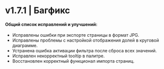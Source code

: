 # v1.7.1 | Багфикс

#### **Общий список исправлений и улучшений:**

- Исправлены ошибки при экспорте страницы в формат JPG.
- Исправлены проблемы с настройкой отображения долей в круговой диаграмме.
- Устранена ошибка активации фильтра после сброса всех значений.
- Исправлен некорректный tooltip в палитре.
- Восстановлен корректный функционал импорта страниц.